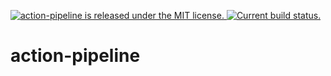<p align="left">
  <a href="https://github.com/Porhay/action-pipeline/LICENSE">
    <img src="https://img.shields.io/badge/license-MIT-blue.svg" alt="action-pipeline is released under the MIT license." />
  </a>
  <a href="https://github.com/Porhay/action-pipeline/blob/master/.github/workflows/build.yml">
    <img src="https://github.com/Porhay/action-pipeline/workflows/build/badge.svg?branch=master" alt="Current build status." />
  </a>
</p>

# action-pipeline
